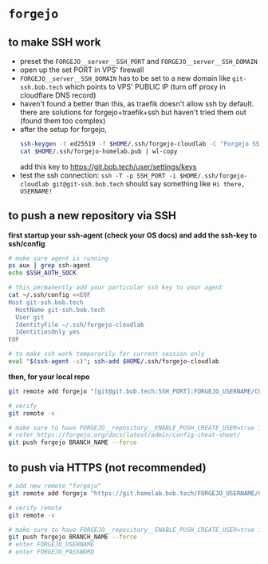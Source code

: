 # `forgejo`


## to make SSH work

- preset the `FORGEJO__server__SSH_PORT` and `FORGEJO__server__SSH_DOMAIN`
- open up the set PORT in VPS' firewall
- `FORGEJO__server__SSH_DOMAIN` has to be set to a new domain like `git-ssh.bob.tech` which points to VPS' PUBLIC IP (turn off proxy in cloudflare DNS record)
- haven't found a better than this, as traefik doesn't allow ssh by default. there are solutions for forgejo+traefik+ssh but haven't tried them out (found them too complex)
- after the setup for forgejo, 
  ```bash
  ssh-keygen -t ed25519 -f $HOME/.ssh/forgejo-cloudlab -C "Forgejo SSH Cloudlab"
  cat $HOME/.ssh/forgejo-homelab.pub | wl-copy
  ```
  add this key to <https://git.bob.tech/user/settings/keys>
- test the ssh connection: `ssh -T -p SSH_PORT -i $HOME/.ssh/forgejo-cloudlab git@git-ssh.bob.tech` should say something like `Hi there, USERNAME!`

## to push a new repository via SSH

**first startup your ssh-agent (check your OS docs) and add the ssh-key to ssh/config**

```bash
# make sure agent is running
ps aux | grep ssh-agent
echo $SSH_AUTH_SOCK

# this permanently add your particular ssh key to your agent
cat ~/.ssh/config <<EOF
Host git-ssh.bob.tech
  HostName git-ssh.bob.tech
  User git
  IdentityFile ~/.ssh/forgejo-cloudlab
  IdentitiesOnly yes
EOF

# to make ssh work temporarily for current session only
eval "$(ssh-agent -s)"; ssh-add $HOME/.ssh/forgejo-cloudlab
```

**then, for your local repo**

```bash
git remote add forgejo "[git@git.bob.tech:SSH_PORT]:FORGEJO_USERNAME/CURRENT_REPO_NAME.git"

# verify
git remote -v

# make sure to have FORGEJO__repository__ENABLE_PUSH_CREATE_USER=true in compose env
# refer https://forgejo.org/docs/latest/admin/config-cheat-sheet/
git push forgejo BRANCH_NAME --force
```

## to push via HTTPS (not recommended)

```bash
# add new remote "forgejo"
git remote add forgejo "https://git.homelab.bob.tech/FORGEJO_USERNAME/CURRENT_REPO_NAME.git"

# verify remote
git remote -v

# make sure to have FORGEJO__repository__ENABLE_PUSH_CREATE_USER=true in compose env
git push forgejo BRANCH_NAME --force
# enter FORGEJO_USERNAME
# enter FORGEJO_PASSWORD

